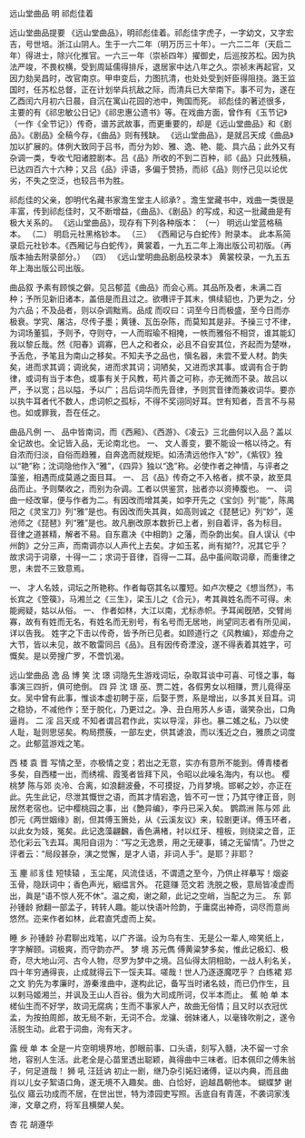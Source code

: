 <!-- { "loadSidebar": true } -->
远山堂曲品
明 祁彪佳着

远山堂曲品提要
   《远山堂曲品》，明祁彪佳着。祁彪佳字虎子，一字幼文，又字宏吉，号世培。浙江山阴人。生于一六二年（明万历三十年）。一六二二年（天启二年）得进士，除兴化推官。一六三一年（崇祯四年）擢御史，后巡按苏松。因为执法严竣，不畏权横，受到周延儒得排斥，退居家中达八年之久。崇祯末再起官，又因力劾吴昌时，改官南京。甲申变后，力图抗清，也处处受到奸臣得阻挠。潞王监国时，任苏松总督，正在计划举兵抗敌之际，而清兵已大举南下。事不可为，遂在乙酉闰六月初六日晨，自沉在寓山花园的池中，殉国而死。
    祁彪佳的著述很多，主要的有《祁忠敏公日记》《祁忠惠公遗书》等。在戏曲方面，曾作有《玉节记》（一作《全节记》）传奇，谱苏武故事，而更重要的，却是《远山堂曲品》和《剧品》。《剧品》全稿今存，《曲品》则有残缺。
    《远山堂曲品》，是就吕天成《曲品》加以扩展的。体例大致同于吕书，而分为妙、雅、逸、艳、能、具六品；此外又有杂调一类，专收弋阳诸腔剧本。吕《品》所收的不到二百种，祁《品》只此残稿，已达四百六十六种；又吕《品》评语，多偏于赞扬，而祁《品》则忬己见以论优劣，不失之空泛，也较吕书为胜。
 
祁彪佳的父亲，卽明代名藏书家澹生堂主人祁承? 。澹生堂藏书中，戏曲一类很是丰富，传到祁彪佳时，又不断增益，《曲品》、《剧品》的写成，和这一批藏曲是有极大关系的。
    《远山堂曲品》，现存有下列各种版本：
（一）	明远山堂蓝格稿本。
（二）	明启元社黑格钞本。
（三）	《西厢记与白蛇传》附录本。   此本系简录启元社钞本。《西厢记与白蛇传》，黄裳着，一九五二年上海出版公司初版。（再版本抽去附录部分。）
（四）	《远山堂明曲品剧品校录本》   黄裳校录，一九五五年上海出版公司出版。
 
曲品叙
予素有顾悞之僻。见吕郁蓝《曲品》而会心焉。其品所及者，未满二百种；予所见新旧诸本，盖倍是而且过之。欲嚽评于其末，惧续貂也，乃更为之，分为六品；不及品者，则以杂调黜焉。品成 而叹曰：词至今日而极盛，至今日而亦极衰。学究、屠沽，尽传子墨；黄锺、瓦缶杂陈，而莫知其是非。予操三寸不律，为词场董狐，予则予，夺则夺，一人而瑕瑜不相掩，一帙而雅俗不相贷，谁其能幻我以黎丘哉。然《阳春》调寡，巴人之和者众，必且不自安其位，齐起而为楚咻，予舌危，予笔且为南山之移矣。不知夫予之品也，愼名器，未尝不爱人材。韵失矣，进而求其调；调讹矣，进而求其词；词陋矣，又进而求其事。或调有合于韵律，或词有当于本色，或事有关于风教，苟片善之可称，亦无微而不录。故吕以严，予以宽；吕以隘，予以广；吕后词华而先音律，予则赏音律而兼收词华。要亦以执牛耳者代不数人，虑词帜之孤标，不得不奖诩同好耳。世有知者，吾言不与易也。如或罪我，吾在任之。
 
曲品凡例
一、	品中皆南词，而《西厢》、《西游》、《凌云》三北曲何以入品？盖以全记故也。全记皆入品，无论南北也。
一、	文人善变，要不能设一格以待之。有自浓而归淡，自俗而趋雅，自奔逸而就规矩。如汤清远他作入“妙”，《紫钗》独以“艳”称；沈词隐他作入“雅”，《四异》独以“逸”称。必使作者之神情，与评者之藻鉴，相遇而成莫遁之面目耳。
一、	吕《品》传奇之不入格者，摈不录，故至具品而止。予则槩收之，而别为杂调。工者以供鉴赏，拙者亦以资捧腹也。
一、	词曲一经改窜，便与作者为二。有因改而增其美，如李开先之《宝剑》列“能”，陈禺阳之《灵宝刀》列“雅”是也。有因改而失其眞，如高则诚之《琵琶记》列“妙”，莲池师之《琵琶》列“雅”是也。故凡删改原本数折已上者，别自着评，各为标目。
音律之道甚精，解者不易。自东嘉决《中相韵》之藩，而杂韵出矣。自人误认《中州韵》之分三声，而南调亦以人声代上去矣。才如玉茗，尚有拗??，况其它乎？故求词于词章，十得一二；求词于音律，百得一二耳。品中虽间取词章，而重律之思，未尝不三致意焉。
 
一、	才人名妓，词坛之所艳称。作者每窃其名以覆短。如卢次梗之《想当然》，韦长宾之《箜篌》，马湘兰之《三生》，梁玉儿之《合元》，考其眞姓名而不可得。未能阙疑，姑以从俗。
一、	作者如林，大江以南，尤标赤帜。予耳闻旣陋，交臂尚寡，故有有姓而无名，有姓名而无别号，有名号而无居地，尚望同志者有所见闻，详以告我。
姓字之下击以传奇，皆予所已见者。如顾道行之《风教编》，郑虚舟之大节，皆以未见，故不敢雷同吕《品》。且有因传奇湮没，遂不得表着其姓字，可慨矣。是以旁搜广罗，不啻饥渴。
 
远山堂曲品
逸 品
博 笑                                                     沈 璟
词隐先生游戏词坛，杂取耳谈中可喜、可怪之事，每事演三四折，俱可绝倒。
四 异                                                     沈 璟
巫、贾二姓，各假男女以相赚，贾儿竟得巫女。吴中曾有此事，惟谈本虚初聘于巫，后娶于贾，系是增出，以多其关目耳。词之稳协，不减他作；至于脱化，乃更过之。净、丑白用苏人乡语，谐笑杂出，口角逼肖。
二 淫                                                   吕天成
不知者谓吕君作此，实以导淫，非也。暴二媱之私，乃以使人耻，耻则思惩矣。构局攒蔟，一部左史，供其谑浪，而以浅近之白，雅质之词度之。此郁蓝游戏之笔。
 
西 楼                                                     袁 晋
写情之至，亦极情之变；若出之无意，实亦有意所不能到。傅青楼者多矣，自西楼一出，而绣襦、霞笺者皆拜下风，令昭以此噪名海内，有以也。
樱桃梦                                                   陈与郊
炎冷、合离，如浪翻波叠，不可摸捉，乃肖梦境。邯郸之妙，亦正在此。先生此记，尽泄其慨世之语，而其才情宕逸，皆不可一世；乃其守律正音，则居然老宿也。记中樱桃园之事，出《艶异编》，李丹已采入矣。
鹦鹉洲                                                   陈与郊
此卽元《两世姻缘》剧，但其傅玉箫处，从《云溪友议》来，较剧更详。傅玉环者，以此女为妓，冤矣。此记逸藻翩飜，香色满楮，衬以红牙、檀板，则绕梁之音，正恐化彩云飞去耳。禺阳自诩为：“写之无逸景，用之无硬事，铺之无留情”。乃世之评者云：“局段甚杂，演之觉懈，是才人语，非词人手”。是耶？非耶？
 
玉  麈                                                   祁豸佳
短犊辕 ，玉尘尾，风流佳话，不谓遗之至今，乃供止祥摹写！烟姿玉骨，隐跃词中；香色声光，絪缊言外。
花筵赚                                                   范文若
洗脱之极，意局皆凌虚而出，眞是“语不惊人死不休”。温之痴，谢之颠，此记之空峭，当配之为三。
东  郭                                                   孙锺龄
掀翻一部孟子，转转人趣。能以快语叶险韵，于庸腐出神奇，词尽而意尚悠然。迩来作者如林，此君直凭虚而上矣。
 
睡  乡                                                   孙锺龄
孙君聊出戏笔，以广齐谐。设为鸟有生、无是公一辈人,啼笑纸上，字字解颐。词极爽，而守韵亦严。
梦  境                                                   苏元儁
傅黄粱梦多矣，惟此记极幻、极奇，尽大地山河、古今人物，尽罗为梦中之境。吕仙得太阴相助，一战人利名关，四十年穷通得丧，止成就得云下一馁夫耳。嗟哉！世人乃逐逐魔呓乎？
白练裙                                                   郑之文
豹先为孝廉时，游秦淮曲中，遂构此记，备写当时诸名妓，而已仍作生，且以剌马姬湘兰，并讽及王山人百谷。俄为大司成所诃，仅半本而止。
蕉  帕                                                   单  本
槎仙生而不好学，故词无腐病；生而不事家人产，故曲无俗情；且又时以衣冠优孟，为按拍周郎，故无局不新，无词不合。龙骧、弱妹诸人，以毫锋吹削之，遂令活脱生动。此君于词曲，洵有天才。
 
露  绶                                                   单  本
全是一片空明境界地，卽眼前事、口头语，刻写入髓，决不留一寸余地，容别人生活。此老全是心苗里透出聪颖，眞得曲中三味者。旧本佩印之傅朱翁子，何足道哉！
狮  吼                                                   汪廷讷
初止一剧，继乃杂引妬妇诸傅，证以内典，而且曲肖以儿女子絮语口角，遂无境不入趣矣。曲、白恰好，逈越昌朝他本。
蝴蝶梦                                                   谢弘仪
寤云功成而不居，在世出世，特为漆园吏写照。舌底自有青莲，不袭词家浅渖，文章之府，将军且横槊人矣。
 
杏  花                                                   胡遵华
